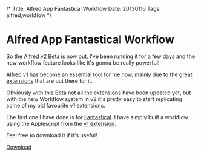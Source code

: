 /*
Title: Alfred App Fantastical Workflow
Date: 20130116
Tags: alfred,workflow
*/

# Alfred App Fantastical Workflow

So the [Alfred v2 Beta](http://blog.alfredapp.com/2013/01/12/first-alfred-v2-beta-now-available-for-mega-supporters/) is now out.  I've been running it for a few days and the new workflow feature looks like it's gonna be really powerful!

[Alfred v1](http://www.spacecadet9.com/categories/alfred) has become an essential tool for me now, mainly due to the great [extensions](http://support.alfredapp.com/extensions) that are out there for it.

Obviously with this Beta not all the extensions have been updated yet, but with the new Workflow system in v2 it's pretty easy to start replicating some of my old favourite v1 extensions.

The first one I have done is for [Fantastical](http://flexibits.com/).  I have simply built a workflow using the Applescript from the [v1 extension](http://jdfwarrior.tumblr.com/post/7380798414/alfred-0-9-9-scripts-now-available).

Feel free to download it if it's useful!


[Download](http://www.spacecadet9.com/alfred/Fantastical.alfredworkflow) 
